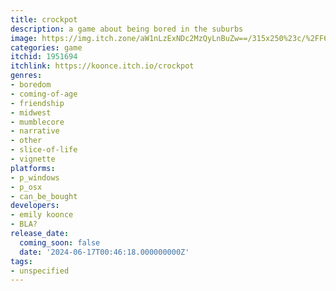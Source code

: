 ```yaml
---
title: crockpot
description: a game about being bored in the suburbs
image: https://img.itch.zone/aW1nLzExNDc2MzQyLnBuZw==/315x250%23c/%2FF6Izu.png
categories: game
itchid: 1951694
itchlink: https://koonce.itch.io/crockpot
genres:
- boredom
- coming-of-age
- friendship
- midwest
- mumblecore
- narrative
- other
- slice-of-life
- vignette
platforms:
- p_windows
- p_osx
- can_be_bought
developers:
- emily koonce
- BLA?
release_date:
  coming_soon: false
  date: '2024-06-17T00:46:18.000000000Z'
tags:
- unspecified
---
```

